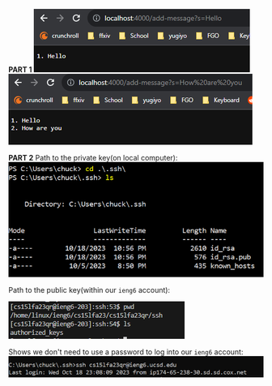 **PART 1**
![image](hello_part1.png)
![image](howareyou_part1.png)

**PART 2**
Path to the private key(on local computer):
![image](private_part_2_lab.png)

Path to the public key(within our `ieng6` account):

![image](public_part_2lab.png)

Shows we don't need to use a password to log into our `ieng6` account:
![image](no_password_part_2_lab.png)
